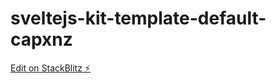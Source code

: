 # sveltejs-kit-template-default-capxnz

[Edit on StackBlitz ⚡️](https://stackblitz.com/edit/sveltejs-kit-template-default-capxnz)